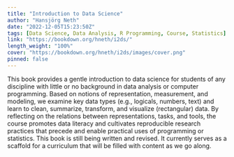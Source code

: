```yaml
---
title: "Introduction to Data Science"
author: "Hansjörg Neth"
date: "2022-12-05T15:23:50Z"
tags: [Data Science, Data Analysis, R Programming, Course, Statistics]
link: "https://bookdown.org/hneth/i2ds/"
length_weight: "100%"
cover: "https://bookdown.org/hneth/i2ds/images/cover.png"
pinned: false
---
```


This book provides a gentle introduction to data science for students of any discipline with little or no background in data analysis or computer programming. Based on notions of representation, measurement, and modeling, we examine key data types (e.g., logicals, numbers, text) and learn to clean, summarize, transform, and visualize (rectangular) data. By reflecting on the relations between representations, tasks, and tools, the course promotes data literacy and cultivates reproducible research practices that precede and enable practical uses of programming or statistics. This book is still being written and revised. It currently serves as a scaffold for a curriculum that will be filled with content as we go along.
